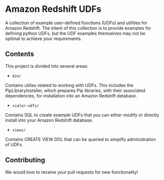 # Amazon Redshift UDFs
A collection of example user-defined functions (UDFs) and utilities for Amazon Redshift. The intent of this collection is to provide examples for defining python UDFs, but the UDF examples themselves may not be optimal to achieve your requirements.

## Contents

This project is divided into several areas: 

- `bin/` 

Contains utilies related to working with UDFs. This includes the PipLibraryInstaller, which prepares Pip libraries, with their associated dependencies, for installation into an Amazon Redshift database.

- `scalar-udfs/` 

Contains SQL to create example UDFs that you can either modify or directly install into your Amazon Redshift database.

- `views/` 

Contains CREATE VIEW DDL that can be queried to simplify administration of UDFs.

## Contributing

We would love to receive your pull requests for new functionality!
